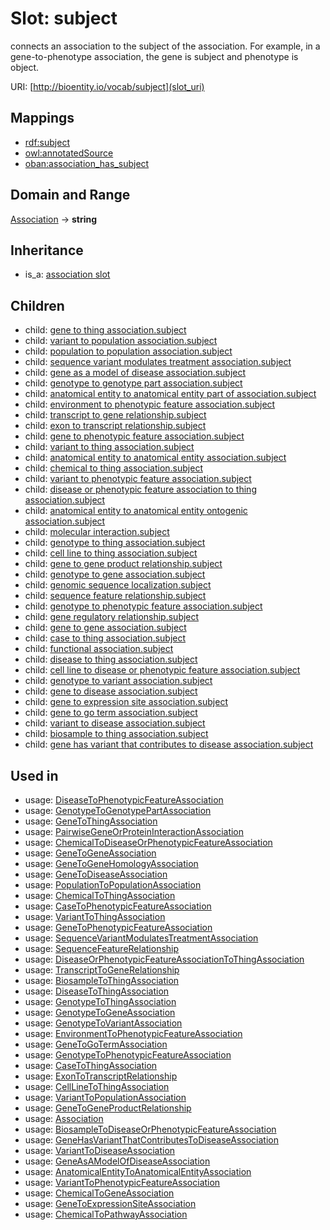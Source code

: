 # Slot: subject


connects an association to the subject of the association. For example, in a gene-to-phenotype association, the gene is subject and phenotype is object.

URI: [http://bioentity.io/vocab/subject](slot_uri)
## Mappings

 * [rdf:subject](http://purl.obolibrary.org/obo/rdf_subject)
 * [owl:annotatedSource](http://purl.obolibrary.org/obo/owl_annotatedSource)
 * [oban:association_has_subject](http://purl.obolibrary.org/obo/oban_association_has_subject)
## Domain and Range

[Association](Association.md) -> **string**
## Inheritance

 *  is_a: [association slot](association_slot.md)
## Children

 *  child: [gene to thing association.subject](gene_to_thing_association_subject.md)
 *  child: [variant to population association.subject](variant_to_population_association_subject.md)
 *  child: [population to population association.subject](population_to_population_association_subject.md)
 *  child: [sequence variant modulates treatment association.subject](sequence_variant_modulates_treatment_association_subject.md)
 *  child: [gene as a model of disease association.subject](gene_as_a_model_of_disease_association_subject.md)
 *  child: [genotype to genotype part association.subject](genotype_to_genotype_part_association_subject.md)
 *  child: [anatomical entity to anatomical entity part of association.subject](anatomical_entity_to_anatomical_entity_part_of_association_subject.md)
 *  child: [environment to phenotypic feature association.subject](environment_to_phenotypic_feature_association_subject.md)
 *  child: [transcript to gene relationship.subject](transcript_to_gene_relationship_subject.md)
 *  child: [exon to transcript relationship.subject](exon_to_transcript_relationship_subject.md)
 *  child: [gene to phenotypic feature association.subject](gene_to_phenotypic_feature_association_subject.md)
 *  child: [variant to thing association.subject](variant_to_thing_association_subject.md)
 *  child: [anatomical entity to anatomical entity association.subject](anatomical_entity_to_anatomical_entity_association_subject.md)
 *  child: [chemical to thing association.subject](chemical_to_thing_association_subject.md)
 *  child: [variant to phenotypic feature association.subject](variant_to_phenotypic_feature_association_subject.md)
 *  child: [disease or phenotypic feature association to thing association.subject](disease_or_phenotypic_feature_association_to_thing_association_subject.md)
 *  child: [anatomical entity to anatomical entity ontogenic association.subject](anatomical_entity_to_anatomical_entity_ontogenic_association_subject.md)
 *  child: [molecular interaction.subject](molecular_interaction_subject.md)
 *  child: [genotype to thing association.subject](genotype_to_thing_association_subject.md)
 *  child: [cell line to thing association.subject](cell_line_to_thing_association_subject.md)
 *  child: [gene to gene product relationship.subject](gene_to_gene_product_relationship_subject.md)
 *  child: [genotype to gene association.subject](genotype_to_gene_association_subject.md)
 *  child: [genomic sequence localization.subject](genomic_sequence_localization_subject.md)
 *  child: [sequence feature relationship.subject](sequence_feature_relationship_subject.md)
 *  child: [genotype to phenotypic feature association.subject](genotype_to_phenotypic_feature_association_subject.md)
 *  child: [gene regulatory relationship.subject](gene_regulatory_relationship_subject.md)
 *  child: [gene to gene association.subject](gene_to_gene_association_subject.md)
 *  child: [case to thing association.subject](case_to_thing_association_subject.md)
 *  child: [functional association.subject](functional_association_subject.md)
 *  child: [disease to thing association.subject](disease_to_thing_association_subject.md)
 *  child: [cell line to disease or phenotypic feature association.subject](cell_line_to_disease_or_phenotypic_feature_association_subject.md)
 *  child: [genotype to variant association.subject](genotype_to_variant_association_subject.md)
 *  child: [gene to disease association.subject](gene_to_disease_association_subject.md)
 *  child: [gene to expression site association.subject](gene_to_expression_site_association_subject.md)
 *  child: [gene to go term association.subject](gene_to_go_term_association_subject.md)
 *  child: [variant to disease association.subject](variant_to_disease_association_subject.md)
 *  child: [biosample to thing association.subject](biosample_to_thing_association_subject.md)
 *  child: [gene has variant that contributes to disease association.subject](gene_has_variant_that_contributes_to_disease_association_subject.md)
## Used in

 *  usage: [DiseaseToPhenotypicFeatureAssociation](DiseaseToPhenotypicFeatureAssociation.md)
 *  usage: [GenotypeToGenotypePartAssociation](GenotypeToGenotypePartAssociation.md)
 *  usage: [GeneToThingAssociation](GeneToThingAssociation.md)
 *  usage: [PairwiseGeneOrProteinInteractionAssociation](PairwiseGeneOrProteinInteractionAssociation.md)
 *  usage: [ChemicalToDiseaseOrPhenotypicFeatureAssociation](ChemicalToDiseaseOrPhenotypicFeatureAssociation.md)
 *  usage: [GeneToGeneAssociation](GeneToGeneAssociation.md)
 *  usage: [GeneToGeneHomologyAssociation](GeneToGeneHomologyAssociation.md)
 *  usage: [GeneToDiseaseAssociation](GeneToDiseaseAssociation.md)
 *  usage: [PopulationToPopulationAssociation](PopulationToPopulationAssociation.md)
 *  usage: [ChemicalToThingAssociation](ChemicalToThingAssociation.md)
 *  usage: [CaseToPhenotypicFeatureAssociation](CaseToPhenotypicFeatureAssociation.md)
 *  usage: [VariantToThingAssociation](VariantToThingAssociation.md)
 *  usage: [GeneToPhenotypicFeatureAssociation](GeneToPhenotypicFeatureAssociation.md)
 *  usage: [SequenceVariantModulatesTreatmentAssociation](SequenceVariantModulatesTreatmentAssociation.md)
 *  usage: [SequenceFeatureRelationship](SequenceFeatureRelationship.md)
 *  usage: [DiseaseOrPhenotypicFeatureAssociationToThingAssociation](DiseaseOrPhenotypicFeatureAssociationToThingAssociation.md)
 *  usage: [TranscriptToGeneRelationship](TranscriptToGeneRelationship.md)
 *  usage: [BiosampleToThingAssociation](BiosampleToThingAssociation.md)
 *  usage: [DiseaseToThingAssociation](DiseaseToThingAssociation.md)
 *  usage: [GenotypeToThingAssociation](GenotypeToThingAssociation.md)
 *  usage: [GenotypeToGeneAssociation](GenotypeToGeneAssociation.md)
 *  usage: [GenotypeToVariantAssociation](GenotypeToVariantAssociation.md)
 *  usage: [EnvironmentToPhenotypicFeatureAssociation](EnvironmentToPhenotypicFeatureAssociation.md)
 *  usage: [GeneToGoTermAssociation](GeneToGoTermAssociation.md)
 *  usage: [GenotypeToPhenotypicFeatureAssociation](GenotypeToPhenotypicFeatureAssociation.md)
 *  usage: [CaseToThingAssociation](CaseToThingAssociation.md)
 *  usage: [ExonToTranscriptRelationship](ExonToTranscriptRelationship.md)
 *  usage: [CellLineToThingAssociation](CellLineToThingAssociation.md)
 *  usage: [VariantToPopulationAssociation](VariantToPopulationAssociation.md)
 *  usage: [GeneToGeneProductRelationship](GeneToGeneProductRelationship.md)
 *  usage: [Association](Association.md)
 *  usage: [BiosampleToDiseaseOrPhenotypicFeatureAssociation](BiosampleToDiseaseOrPhenotypicFeatureAssociation.md)
 *  usage: [GeneHasVariantThatContributesToDiseaseAssociation](GeneHasVariantThatContributesToDiseaseAssociation.md)
 *  usage: [VariantToDiseaseAssociation](VariantToDiseaseAssociation.md)
 *  usage: [GeneAsAModelOfDiseaseAssociation](GeneAsAModelOfDiseaseAssociation.md)
 *  usage: [AnatomicalEntityToAnatomicalEntityAssociation](AnatomicalEntityToAnatomicalEntityAssociation.md)
 *  usage: [VariantToPhenotypicFeatureAssociation](VariantToPhenotypicFeatureAssociation.md)
 *  usage: [ChemicalToGeneAssociation](ChemicalToGeneAssociation.md)
 *  usage: [GeneToExpressionSiteAssociation](GeneToExpressionSiteAssociation.md)
 *  usage: [ChemicalToPathwayAssociation](ChemicalToPathwayAssociation.md)
